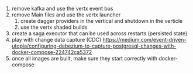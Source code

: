 1. remove kafka and use the vertx event bus
2. remove Main files and use the vertx launcher
   1. create dagger providers in the vertical and shutdown in the verticle
   2. use the vertx shaded builds
3. create a saga executor that can be used across restarts (persisted state)
4. play with change data capture (CDC) https://medium.com/event-driven-utopia/configuring-debezium-to-capture-postgresql-changes-with-docker-compose-224742ca5372
5. once all images are built, make sure they start correctly with docker-compose

